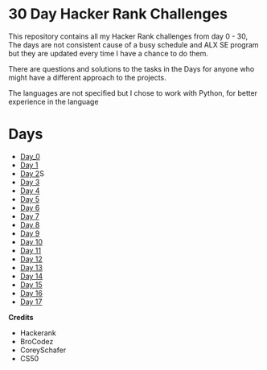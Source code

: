 # 30 Day Hacker Rank Challenges

This repository contains all my Hacker Rank challenges from day 0 - 30, The days are not consistent cause of a busy schedule and ALX SE program but they are updated every time I have a chance to do them.

There are questions and solutions to the tasks in the Days for anyone who might have a different approach to the projects.

The languages are not specified but I chose to work with Python, for better experience in the language

# Days
 * [Day_0](./Day_0)
 * [Day 1](./Day_1)
 * [Day 2](./Day_2)S
 * [Day 3](./Day_3)
 * [Day 4](./Day_4)
 * [Day 5](./Day_5)
 * [Day 6](./Day_6)
 * [Day 7](./Day_7)
 * [Day 8](./Day_8)
 * [Day 9](./Day_9)
 * [Day 10](./Day_10)
 * [Day 11](./Day_11)
 * [Day 12](./Day_12)
 * [Day 13](./Day_13)
 * [Day 14](./Day_14)
 * [Day 15](./Day_15)
 * [Day 16](./Day_16)
 * [Day 17](./Day_17)


**Credits** 

- Hackerank
- BroCodez
- CoreySchafer
- CS50

